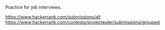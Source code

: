 Practice for job interviews. 

https://www.hackerrank.com/submissions/all
https://www.hackerrank.com/contests/projecteuler/submissions/grouped

